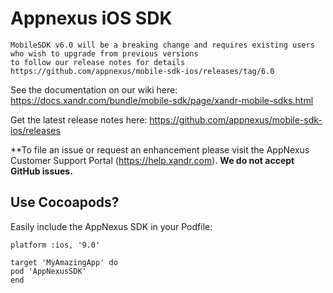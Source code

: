 Appnexus iOS SDK
=====================

```
MobileSDK v6.0 will be a breaking change and requires existing users who wish to upgrade from previous versions
to follow our release notes for details https://github.com/appnexus/mobile-sdk-ios/releases/tag/6.0
```


See the documentation on our wiki here: https://docs.xandr.com/bundle/mobile-sdk/page/xandr-mobile-sdks.html

Get the latest release notes here: https://github.com/appnexus/mobile-sdk-ios/releases

**To file an issue or request an enhancement please visit the AppNexus Customer Support Portal (https://help.xandr.com). **We do not accept GitHub issues.**

## Use Cocoapods?

Easily include the AppNexus SDK in your Podfile:

```
platform :ios, '9.0'

target 'MyAmazingApp' do
pod 'AppNexusSDK'
end
```
